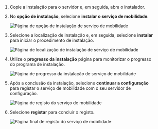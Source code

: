 1. Copie a instalação para o servidor e, em seguida, abra o instalador.
2. No **opção de instalação**, selecione **instalar o serviço de mobilidade**.

    ![Página de opção de instalação de serviço de mobilidade](./media/site-recovery-install-mob-svc-gui/mobility1.png)

3. Selecione a localização de instalação e, em seguida, selecione **instalar** para iniciar o procedimento de instalação.

    ![Página de localização de instalação de serviço de mobilidade](./media/site-recovery-install-mob-svc-gui/mobility2.png)

4. Utilize o **progresso da instalação** página para monitorizar o progresso do programa de instalação.

    ![Página de progresso da instalação de serviço de mobilidade](./media/site-recovery-install-mob-svc-gui/mobility3.png)

5. Após a conclusão da instalação, selecione **continuar a configuração** para registar o serviço de mobilidade com o seu servidor de configuração.

    ![Página de registo do serviço de mobilidade](./media/site-recovery-install-mob-svc-gui/mobility4.png)

6. Selecione **registar** para concluir o registo.

    ![Página final de registo do serviço de mobilidade](./media/site-recovery-install-mob-svc-gui/mobility5.png)

